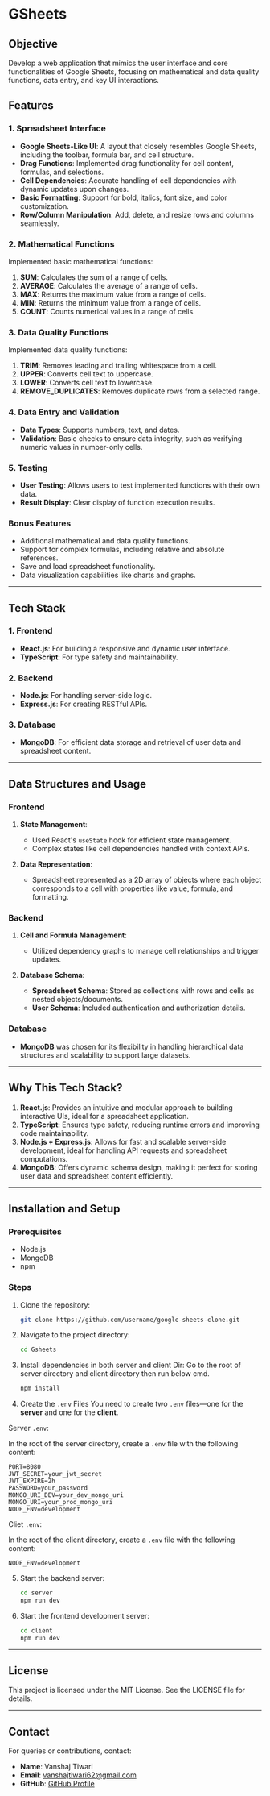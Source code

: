 # GSheets

## Objective
Develop a web application that mimics the user interface and core functionalities of Google Sheets, focusing on mathematical and data quality functions, data entry, and key UI interactions.


## Features

### 1. Spreadsheet Interface
- **Google Sheets-Like UI**: A layout that closely resembles Google Sheets, including the toolbar, formula bar, and cell structure.
- **Drag Functions**: Implemented drag functionality for cell content, formulas, and selections.
- **Cell Dependencies**: Accurate handling of cell dependencies with dynamic updates upon changes.
- **Basic Formatting**: Support for bold, italics, font size, and color customization.
- **Row/Column Manipulation**: Add, delete, and resize rows and columns seamlessly.

### 2. Mathematical Functions
Implemented basic mathematical functions:
1. **SUM**: Calculates the sum of a range of cells.
2. **AVERAGE**: Calculates the average of a range of cells.
3. **MAX**: Returns the maximum value from a range of cells.
4. **MIN**: Returns the minimum value from a range of cells.
5. **COUNT**: Counts numerical values in a range of cells.

### 3. Data Quality Functions
Implemented data quality functions:
1. **TRIM**: Removes leading and trailing whitespace from a cell.
2. **UPPER**: Converts cell text to uppercase.
3. **LOWER**: Converts cell text to lowercase.
4. **REMOVE_DUPLICATES**: Removes duplicate rows from a selected range.


### 4. Data Entry and Validation
- **Data Types**: Supports numbers, text, and dates.
- **Validation**: Basic checks to ensure data integrity, such as verifying numeric values in number-only cells.

### 5. Testing
- **User Testing**: Allows users to test implemented functions with their own data.
- **Result Display**: Clear display of function execution results.

### Bonus Features
- Additional mathematical and data quality functions.
- Support for complex formulas, including relative and absolute references.
- Save and load spreadsheet functionality.
- Data visualization capabilities like charts and graphs.

---

## Tech Stack

### 1. **Frontend**
- **React.js**: For building a responsive and dynamic user interface.
- **TypeScript**: For type safety and maintainability.

### 2. **Backend**
- **Node.js**: For handling server-side logic.
- **Express.js**: For creating RESTful APIs.

### 3. **Database**
- **MongoDB**: For efficient data storage and retrieval of user data and spreadsheet content.

---

## Data Structures and Usage

### **Frontend**
1. **State Management**: 
   - Used React's `useState` hook for efficient state management.
   - Complex states like cell dependencies handled with context APIs.

2. **Data Representation**:
   - Spreadsheet represented as a 2D array of objects where each object corresponds to a cell with properties like value, formula, and formatting.

### **Backend**
1. **Cell and Formula Management**:
   - Utilized dependency graphs to manage cell relationships and trigger updates.

2. **Database Schema**:
   - **Spreadsheet Schema**: Stored as collections with rows and cells as nested objects/documents.
   - **User Schema**: Included authentication and authorization details.

### **Database**
- **MongoDB** was chosen for its flexibility in handling hierarchical data structures and scalability to support large datasets.

---

## Why This Tech Stack?
1. **React.js**: Provides an intuitive and modular approach to building interactive UIs, ideal for a spreadsheet application.
2. **TypeScript**: Ensures type safety, reducing runtime errors and improving code maintainability.
3. **Node.js + Express.js**: Allows for fast and scalable server-side development, ideal for handling API requests and spreadsheet computations.
4. **MongoDB**: Offers dynamic schema design, making it perfect for storing user data and spreadsheet content efficiently.

---

## Installation and Setup

### Prerequisites
- Node.js
- MongoDB
- npm

### Steps
1. Clone the repository:
   ```bash
   git clone https://github.com/username/google-sheets-clone.git
   ```

2. Navigate to the project directory:
   ```bash
   cd Gsheets
   ```

3. Install dependencies in both server and client Dir:
   Go to the root of server directory and client directory then run below cmd.
   ```bash
   npm install
   ```
5. Create the `.env` Files
You need to create two `.env` files—one for the **server** and one for the **client**.

Server `.env`:

In the root of the server directory, create a `.env` file with the following content:

```env
PORT=8080
JWT_SECRET=your_jwt_secret
JWT_EXPIRE=2h
PASSWORD=your_password
MONGO_URI_DEV=your_dev_mongo_uri
MONGO_URI=your_prod_mongo_uri
NODE_ENV=development
```
Cliet `.env`:

In the root of the client directory, create a `.env` file with the following content:

```env
NODE_ENV=development
```

5. Start the backend server:
   ```bash
   cd server
   npm run dev
   ```


6. Start the frontend development server:
   ```bash
   cd client
   npm run dev
   ```

---


## License
This project is licensed under the MIT License. See the LICENSE file for details.

---

## Contact
For queries or contributions, contact:
- **Name**: Vanshaj Tiwari
- **Email**: [vanshajtiwari62@gmail.com](mailto:vanshajtiwari62@gmail.com)
- **GitHub**: [GitHub Profile](https://github.com/VanshajTiwari)
